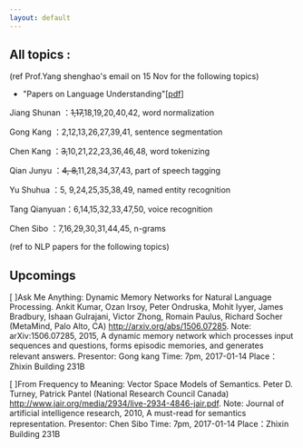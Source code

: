 ```yaml
---
layout: default
---
```


## All topics :
(ref Prof.Yang shenghao's email on 15 Nov for the following topics)
- "Papers on Language Understanding"\[[pdf](reading-list-2016-09-18.pdf)\]

Jiang Shunan ：~~1,17,~~18,19,20,40,42, word normalization

Gong Kang    ：2,12,13,26,27,39,41, sentence segmentation

Chen Kang    ：~~3,~~10,21,22,23,36,46,48, word tokenizing

Qian Junyu   ：~~4, 8,~~11,28,34,37,43, part of speech tagging

Yu Shuhua    ：5, 9,24,25,35,38,49, named entity recognition

Tang Qianyuan：6,14,15,32,33,47,50, voice recognition

Chen Sibo    ：7,16,29,30,31,44,45, n-grams


(ref to NLP papers for the following topics)

## Upcomings
[ ]Ask Me Anything: Dynamic Memory Networks for Natural Language Processing.
   Ankit Kumar, Ozan Irsoy, Peter Ondruska, Mohit Iyyer, James Bradbury, Ishaan Gulrajani, Victor Zhong, Romain Paulus, Richard Socher (MetaMind, Palo Alto, CA)
   http://arxiv.org/abs/1506.07285.
   Note: arXiv:1506.07285, 2015, A dynamic memory network which processes input sequences and questions, forms episodic memories, and generates relevant answers.
   Presentor: Gong kang 
   Time: 7pm, 2017-01-14
   Place：Zhixin Building 231B

[ ]From Frequency to Meaning: Vector Space Models of Semantics.
   Peter D. Turney, Patrick Pantel (National Research Council Canada) 
   http://www.jair.org/media/2934/live-2934-4846-jair.pdf.
   Note: Journal of artificial intelligence research, 2010, A must-read for semantics representation.
   Presentor: Chen Sibo
   Time: 7pm, 2017-01-14
   Place：Zhixin Building 231B
